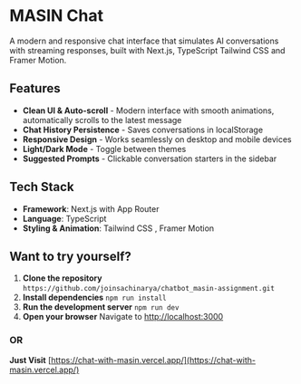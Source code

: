 # MASIN Chat

A modern and responsive chat interface that simulates AI conversations with streaming responses, built with Next.js, TypeScript Tailwind CSS and Framer Motion.

## Features
- **Clean UI & Auto-scroll** - Modern interface with smooth animations, automatically scrolls to the latest message
- **Chat History Persistence** - Saves conversations in localStorage
- **Responsive Design** - Works seamlessly on desktop and mobile devices
- **Light/Dark Mode** - Toggle between themes
- **Suggested Prompts** - Clickable conversation starters in the sidebar

## Tech Stack
- **Framework**: Next.js with App Router
- **Language**: TypeScript
- **Styling & Animation**: Tailwind CSS , Framer Motion

## Want to try yourself? 
1. **Clone the repository**
   ```https://github.com/joinsachinarya/chatbot_masin-assignment.git```
2. **Install dependencies**
   ```npm run install```
3. **Run the development server**
   ```npm run dev```
4. **Open your browser**
   Navigate to [http://localhost:3000](http://localhost:3000)

### OR 
**Just Visit**
   [https://chat-with-masin.vercel.app/](https://chat-with-masin.vercel.app/)